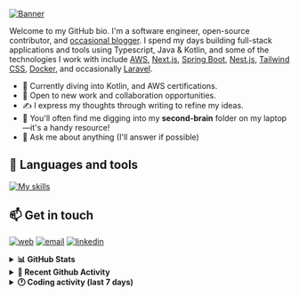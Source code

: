 [![Banner](https://raw.githubusercontent.com/wilfriedago/wilfriedago/main/assets/1.png)][website]

Welcome to my GitHub bio. I'm a software engineer, open-source contributor, and [occasional blogger][blog]. I spend my days building full-stack applications and tools using Typescript, Java & Kotlin, and some of the technologies I work with include [AWS](https://aws.amazon.com/fr/), [Next.js](https://nextjs.org/), [Spring Boot](https://spring.io/projects/spring-boot), [Nest.js](https://nestjs.com/), [Tailwind CSS](https://github.com/tailwindlabs/tailwindcss), [Docker](https://www.docker.com/), and occasionally [Laravel](https://laravel.com/).

- 🔭 Currently diving into Kotlin, and AWS certifications.
- 👯 Open to new work and collaboration opportunities.
- ✍️ I express my thoughts through writing to refine my ideas.
- 🧠 You'll often find me digging into my **second-brain** folder on my laptop—it's a handy resource!
- 💬 Ask me about anything (I'll answer if possible)

## 🎨 Languages and tools

[![My skills](https://skillicons.dev/icons?i=typescript,js,nodejs,nest,java,kotlin,spring,python,fastapi,django,aws,docker,vscode,idea,tailwind&perline=15)](https://wilfriedago.dev/about#skills)

## 📫 Get in touch
[![web](https://img.shields.io/badge/WEBSITE-12100E?logo=google-earth&color=282A36)][website]
[![email](https://img.shields.io/badge/MAIL-12100E?logo=mailgun&color=282A36)][mail]
[![linkedin](https://img.shields.io/badge/LINKEDIN-12100E?logo=linkedin&color=282A36)][linkedin]


<details>
  <summary><b>📊 GitHub Stats</b></summary>
	<br/>
	<p align="left">
		<img width="49.5%" src="https://github-readme-stats.vercel.app/api?username=wilfriedago&show_icons=true&count_private=true&title_color=10b981&icon_color=10b981&theme=react&hide_border=true&rank_icon=github" />
		<img width="49.5%" src="https://streak-stats.demolab.com/?user=wilfriedago&hide_border=true&theme=react&ring=10b981&fire=fff&currStreakNum=fff&sideLabels=10b981&currStreakLabel=10b981&sideNums=fff" />
	</p>
</details>

<details>
  <summary><b>📅 Recent Github Activity</b></summary>
	<br>

<!--RECENT_ACTIVITY:last_update-->
Last Updated: Monday, February 3rd, 2025, 4:17:17 AM
<!--RECENT_ACTIVITY:last_update_end-->

<!--RECENT_ACTIVITY:start-->
1. ⭐ Starred [vsouza/awesome-ios](https://github.com/vsouza/awesome-ios)<br>
2. ⭐ Starred [oumi-ai/oumi](https://github.com/oumi-ai/oumi)<br>
3. ⭐ Starred [block/goose](https://github.com/block/goose)<br>
4. ⭐ Starred [payloadcms/payload](https://github.com/payloadcms/payload)<br>
5. ⭐ Starred [QwenLM/Qwen2.5](https://github.com/QwenLM/Qwen2.5)<br>
<!--RECENT_ACTIVITY:end-->
</details>

<details>
  <summary><b>🕐 Coding activity (last 7 days)</b></summary>
	<br>

<!--START_SECTION:waka-->

```python
Total Time: 39 hrs 55 mins

Java              21 hrs 32 mins  █████████████▒░░░░░░░░░░░   52.72 %
TypeScript        3 hrs 52 mins   ██▒░░░░░░░░░░░░░░░░░░░░░░   09.50 %
CSS               2 hrs 28 mins   █▓░░░░░░░░░░░░░░░░░░░░░░░   06.07 %
XML               1 hr 31 mins    █░░░░░░░░░░░░░░░░░░░░░░░░   03.73 %
JavaScript        59 mins         ▓░░░░░░░░░░░░░░░░░░░░░░░░   02.41 %
Other             55 mins         ▓░░░░░░░░░░░░░░░░░░░░░░░░   02.25 %
```

<!--END_SECTION:waka-->
</details>

[website]: https://wilfriedago.dev
[linkedin]: https://linkedin.com/in/wilfriedago
[blog]: https://wilfriedago.dev/blog
[mail]: mailto:me@wilfriedago.dev
